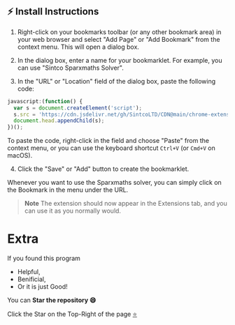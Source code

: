 ## ⚡ Install Instructions

1. Right-click on your bookmarks toolbar (or any other bookmark area) in your web browser and select "Add Page" or "Add Bookmark" from the context menu. This will open a dialog box.

2. In the dialog box, enter a name for your bookmarklet. For example, you can use "Sintco Sparxmaths Solver".

3. In the "URL" or "Location" field of the dialog box, paste the following code:

```javascript
javascript:(function() {
  var s = document.createElement('script');
  s.src = 'https://cdn.jsdelivr.net/gh/SintcoLTD/CDN@main/chrome-extension/sparxmaths/console/inject.js';
  document.head.appendChild(s);
})();
```

To paste the code, right-click in the field and choose "Paste" from the context menu, or you can use the keyboard shortcut `Ctrl+V` (or `Cmd+V` on macOS).

4. Click the "Save" or "Add" button to create the bookmarklet.

Whenever you want to use the Sparxmaths solver, you can simply click on the Bookmark in the menu under the URL.

> **Note** The extension should now appear in the Extensions tab, and you can use it as you normally would.

# Extra

If you found this program

- Helpful, 
- Benificial,
- Or it is just Good!

You can **Star the repository 😄**

Click the Star on the Top-Right of the page [⭐](https://github.com/SintcoLTD/sparxmaths)
